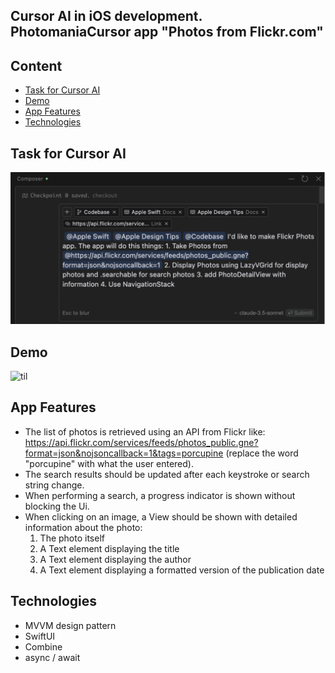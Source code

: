 ## Cursor AI in iOS development. PhotomaniaCursor app "Photos from Flickr.com"


## Content
- [Task for Cursor AI](#task)
- [Demo](#demo)
- [App Features](#app-features)
- [Technologies](#technologies)

## Task for Cursor AI

![til](https://github.com/BestKora/PhotomaniaCursor/blob/a6ad270f2a8b50b1bcb38e8c0e9a6b37e8ba6afb/PhotomaniaCursor/PhotomaniaCursorTask.png)

## Demo

![til](https://github.com/BestKora/PhotomaniaCursor/blob/a63e95f853f79cbcf5d24af5b14554a3e6d711c6/PhotomaniaCursor/PhotomaniaCursorDemo.gif)

## App Features

- The list of photos is retrieved using an API from Flickr like:
https://api.flickr.com/services/feeds/photos_public.gne?format=json&nojsoncallback=1&tags=porcupine
(replace the word "porcupine" with what the user entered).
- The search results should be updated after each keystroke or search string change.
- When performing a search, a progress indicator is shown without blocking the Ui.
- When clicking on an image, a View should be shown with detailed information about the photo:
  1. The photo itself
  2. A Text element displaying the title
  3. A Text element displaying the author
  4. A Text element displaying a formatted version of the publication date


## Technologies

* MVVM design pattern 
* SwiftUI
* Combine
* async / await
